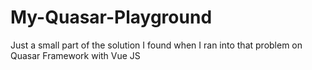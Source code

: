 # My-Quasar-Playground
Just a small part of the solution I found when I ran into that problem on Quasar Framework with Vue JS
